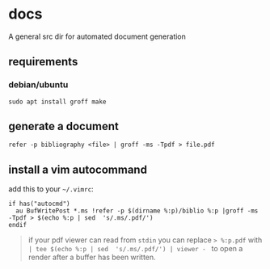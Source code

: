 # docs

A general src dir for automated document generation


## requirements

### debian/ubuntu
```
sudo apt install groff make
```

## generate a document

```
refer -p bibliography <file> | groff -ms -Tpdf > file.pdf
```

## install a vim autocommand

add this to your `~/.vimrc`:
```
if has("autocmd")
  au BufWritePost *.ms !refer -p $(dirname %:p)/biblio %:p |groff -ms -Tpdf > $(echo %:p | sed  's/.ms/.pdf/')
endif
```
> if your pdf viewer can read from `stdin` you can replace `> %:p.pdf` 
> with `| tee $(echo %:p | sed  's/.ms/.pdf/') | viewer - ` to open a render after a buffer has been written.

